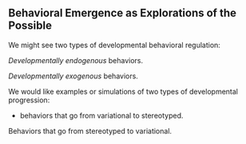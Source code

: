 ## Behavioral Emergence as Explorations of the Possible

We might see two types of developmental behavioral regulation:

_Developmentally endogenous_ behaviors.

_Developmentally exogenous_ behaviors.


We would like examples or simulations of two types of developmental progression:

* behaviors that go from variational to stereotyped.

Behaviors that go from stereotyped to variational.
